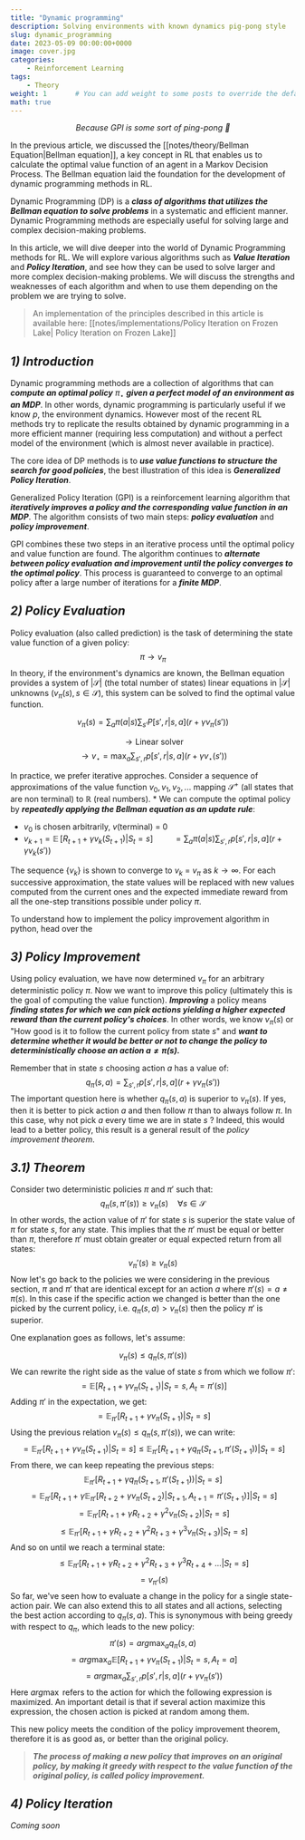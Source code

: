 ```yaml
---
title: "Dynamic programming"
description: Solving environments with known dynamics pig-pong style
slug: dynamic_programming
date: 2023-05-09 00:00:00+0000
image: cover.jpg
categories:
    - Reinforcement Learning
tags: 
    - Theory
weight: 1       # You can add weight to some posts to override the default sorting (date descending)
math: true
---
```


*<center>Because GPI is some sort of ping-pong 🏓</center>*

In the previous article, we discussed the [[notes/theory/Bellman Equation|Bellman equation]], a key concept in RL that enables us to calculate the optimal value function of an agent in a Markov Decision Process. The Bellman equation laid the foundation for the development of dynamic programming methods in RL.

Dynamic Programming (DP) is a ***class of algorithms that utilizes the Bellman equation to solve problems*** in a systematic and efficient manner. Dynamic Programming methods are especially useful for solving large and complex decision-making problems.

In this article, we will dive deeper into the world of Dynamic Programming methods for RL. We will explore various algorithms such as ***Value Iteration*** and ***Policy Iteration***, and see how they can be used to solve larger and more complex decision-making problems. We will discuss the strengths and weaknesses of each algorithm and when to use them depending on the problem we are trying to solve.

> An implementation of the principles described in this article is available here: [[notes/implementations/Policy Iteration on Frozen Lake| Policy Iteration on Frozen Lake]]

## ***1) Introduction***

Dynamic programming methods are a collection of algorithms that can ***compute an optimal policy*** $\pi_\star$ ***given a perfect model of an environment as an MDP***. In other words, dynamic programming is particularly useful if we know $p$, the environment dynamics.
However most of the recent RL methods try to replicate the results obtained by dynamic programming in a more efficient manner (requiring less computation) and without a perfect model of the environment (which is almost never available in practice).

The core idea of DP methods is to ***use value functions to structure the search for good policies***, the best illustration of this idea is ***Generalized Policy Iteration***.

Generalized Policy Iteration (GPI) is a reinforcement learning algorithm that ***iteratively improves a policy and the corresponding value function in an MDP***. The algorithm consists of two main steps: ***policy evaluation*** and ***policy improvement***.

GPI combines these two steps in an iterative process until the optimal policy and value function are found. The algorithm continues to ***alternate between policy evaluation and improvement until the policy converges to the optimal policy***. This process is guaranteed to converge to an optimal policy after a large number of iterations for a ***finite MDP***.

## ***2) Policy Evaluation***

Policy evaluation (also called prediction) is the task of determining the state value function of a given policy:
$$\pi \rightarrow v_\pi$$
In theory, if the environment's dynamics are known, the Bellman equation provides a system of $|\mathcal S|$ (the total number of states) linear equations in $|\mathcal S|$ unknowns ($v_\pi(s), s \in \mathcal S$), this system can be solved to find the optimal value function.

$$v_\pi(s) = \sum_a \pi(a|s) \sum_{s'} P[s',r|s,a](r + \gamma v_\pi(s'))$$

$$\rightarrow \text{Linear solver}$$
$$\rightarrow v_\star = \max_a \sum_{s',r}p[s',r|s,a](r +\gamma v_\star(s'))$$

In practice, we prefer iterative approches. Consider a sequence of approximations of the value function $v_0, v_1, v_2, ...$ mapping $\mathcal S^+$ (all states that are non terminal) to $\mathbb{R}$ (real numbers). *
We can compute the optimal policy by ***repeatedly applying the Bellman equation as an update rule***:

* $v_0$  is chosen arbitrarily, $v$(terminal) = 0
* $v_{k+1} = \mathop{\mathbb{E}}[R_{t+1} + \gamma v_k(S_{t+1}) | S_t=s]$
 $\qquad = \sum_a \pi(a|s) \sum_{s',r}p[s',r|s,a](r + \gamma v_k(s'))$

The sequence {$v_k$} is shown to converge to $v_k$ = $v_\pi$ as $k \rightarrow \infty$.
For each successive approximation, the state values will be replaced with new values computed from the current ones and the expected immediate reward from all the one-step transitions possible under policy $\pi$.

To understand how to implement the policy improvement algorithm in python, head over the

## ***3) Policy Improvement***

Using policy evaluation, we have now determined $v_\pi$ for an arbitrary deterministic policy $\pi$. Now we want to improve this policy (ultimately this is the goal of computing the value function). ***Improving*** a policy means ***finding states for which we can pick actions yielding a higher expected reward than the current policy's choices***. In other words, we know $v_\pi(s)$ or "How good is it to follow the current policy from state $s$" and ***want to determine whether it would be better or not to change the policy to deterministically choose an action $a \neq \pi(s)$.***

Remember that in state $s$ choosing action $a$ has a value of:
$$q_\pi(s,a) = \sum_{s',r}p[s',r|s,a](r + \gamma v_\pi(s'))$$
The important question here is whether $q_\pi(s,a)$ is superior to $v_\pi(s)$. If yes, then it is better to pick action $a$ and then follow $\pi$ than to always follow $\pi$. In this case, why not pick $a$ every time we are in state $s$ ? Indeed, this would lead to a better policy, this result is a general result of the *policy improvement theorem*.

## ***3.1) Theorem***

Consider two deterministic policies $\pi$ and $\pi'$ such that:
$$q_\pi(s, \pi'(s)) \geq v_\pi(s) \quad\forall s\in\mathcal S$$
In other words, the action value of $\pi'$ for state $s$ is superior the state value of $\pi$ for state $s$, for any state. This implies that the $\pi'$ must be equal or better than $\pi$, therefore $\pi'$ must obtain greater or equal expected return from all states:
$$v_\pi'(s) \geq v_\pi(s)$$
Now let's go back to the policies we were considering in the previous section, $\pi$ and $\pi'$ that are identical except for an action $a$ where $\pi'(s) = a \neq \pi(s)$.
In this case if the specific action we changed is better than the one picked by the current policy, i.e. $q_{\pi}(s,a) > v_\pi(s)$ then the policy $\pi'$ is superior.

One explanation goes as follows, let's assume:

$$v_\pi(s) \leq q_{\pi}(s, \pi'(s))$$
We can rewrite the right side as the value of state $s$ from which we follow $\pi'$: $$ = \mathbb E [R_{t+1} + \gamma v_\pi(S_{t+1})|S_t=s, A_t = \pi'(s)]$$
Adding $\pi'$ in the expectation, we get:  $$ = \mathbb E_{\pi'} [R_{t+1} + \gamma v_\pi(S_{t+1})|S_t=s]$$
Using the previous relation $v_\pi(s) \leq q_\pi(s, \pi'(s))$, we can write:
$$ = \mathbb E_{\pi'} [R_{t+1} + \gamma v_\pi(S_{t+1})|S_t=s]\leq  \mathbb E_{\pi'}[R_{t+1} + \gamma q_\pi(S_{t+1}, \pi'(S_{t+1}))|S_t=s]$$
From there, we can keep repeating the previous steps:
$$\mathbb E_{\pi'}[R_{t+1} + \gamma q_\pi(S_{t+1}, \pi'(S_{t+1}))|S_t=s]$$
$$= \mathbb E_{\pi'} [R_{t+1} + \gamma \mathbb E_{\pi'}[R_{t+2} + \gamma v_\pi(S_{t+2}) | S_{t+1}, A_{t+1}=\pi'(S_{t+1})] | S_t=s]$$
$$= \mathbb E_{\pi'} [R_{t+1} + \gamma R_{t+2} + \gamma^2 v_\pi(S_{t+2})|S_t=s]$$
$$\leq \mathbb E_{\pi'}[R_{t+1} + \gamma R_{t+2} + \gamma^2R_{t+3} + \gamma^3v_\pi(S_{t+3})|S_t=s]$$
And so on until we reach a terminal state:
$$\leq \mathbb E_{\pi'}[R_{t+1} + \gamma R_{t+2} + \gamma^2R_{t+3} + \gamma^3R_{t+4} + ... | S_t=s]$$
$$= v_{\pi'}(s)$$
So far, we've seen how to evaluate a change in the policy for a single state-action pair. We can also extend this to all states and all actions, selecting the best action according to $q_\pi(s,a)$.
This is synonymous with being greedy with respect to $q_\pi$, which leads to the new policy:
$$\pi'(s) = arg\max_a q_\pi(s,a)$$
$$= arg\max_a \mathbb E[R_{t+1} + \gamma v_\pi(S_{t+1}) | S_t =s, A_t=a]$$
$$= arg\max_a \sum_{s',r} p[s',r |s,a](r + \gamma v_\pi(s'))$$
Here $arg\max$ refers to the action for which the following expression is maximized. An important detail is that if several action maximize this expression, the chosen action is picked at random among them.

This new policy meets the condition of the policy improvement theorem, therefore it is as good as, or better than the original policy.

>***The process of making a new policy that improves on an original policy, by making it greedy with respect to the value function of the original policy, is called policy improvement.***

## ***4) Policy Iteration***

*Coming soon*
